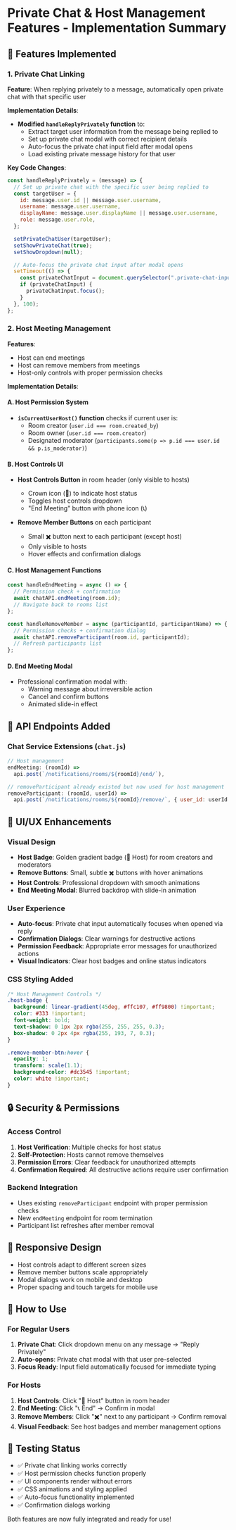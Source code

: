 # Private Chat & Host Management Features - Implementation Summary

## 🎯 Features Implemented

### 1. Private Chat Linking

**Feature**: When replying privately to a message, automatically open private chat with that specific user

**Implementation Details**:

- **Modified `handleReplyPrivately` function** to:
  - Extract target user information from the message being replied to
  - Set up private chat modal with correct recipient details
  - Auto-focus the private chat input field after modal opens
  - Load existing private message history for that user

**Key Code Changes**:

```jsx
const handleReplyPrivately = (message) => {
  // Set up private chat with the specific user being replied to
  const targetUser = {
    id: message.user.id || message.user.username,
    username: message.user.username,
    displayName: message.user.displayName || message.user.username,
    role: message.user.role,
  };

  setPrivateChatUser(targetUser);
  setShowPrivateChat(true);
  setShowDropdown(null);

  // Auto-focus the private chat input after modal opens
  setTimeout(() => {
    const privateChatInput = document.querySelector(".private-chat-input");
    if (privateChatInput) {
      privateChatInput.focus();
    }
  }, 100);
};
```

### 2. Host Meeting Management

**Features**:

- Host can end meetings
- Host can remove members from meetings
- Host-only controls with proper permission checks

**Implementation Details**:

#### A. Host Permission System

- **`isCurrentUserHost()` function** checks if current user is:
  - Room creator (`user.id === room.created_by`)
  - Room owner (`user.id === room.creator`)
  - Designated moderator (`participants.some(p => p.id === user.id && p.is_moderator)`)

#### B. Host Controls UI

- **Host Controls Button** in room header (only visible to hosts)

  - Crown icon (👑) to indicate host status
  - Toggles host controls dropdown
  - "End Meeting" button with phone icon (📞)

- **Remove Member Buttons** on each participant
  - Small ✖️ button next to each participant (except host)
  - Only visible to hosts
  - Hover effects and confirmation dialogs

#### C. Host Management Functions

```jsx
const handleEndMeeting = async () => {
  // Permission check + confirmation
  await chatAPI.endMeeting(room.id);
  // Navigate back to rooms list
};

const handleRemoveMember = async (participantId, participantName) => {
  // Permission checks + confirmation dialog
  await chatAPI.removeParticipant(room.id, participantId);
  // Refresh participants list
};
```

#### D. End Meeting Modal

- Professional confirmation modal with:
  - Warning message about irreversible action
  - Cancel and confirm buttons
  - Animated slide-in effect

## 🔧 API Endpoints Added

### Chat Service Extensions (`chat.js`)

```javascript
// Host management
endMeeting: (roomId) =>
  api.post(`/notifications/rooms/${roomId}/end/`),

// removeParticipant already existed but now used for host management
removeParticipant: (roomId, userId) =>
  api.post(`/notifications/rooms/${roomId}/remove/`, { user_id: userId }),
```

## 🎨 UI/UX Enhancements

### Visual Design

- **Host Badge**: Golden gradient badge (👑 Host) for room creators and moderators
- **Remove Buttons**: Small, subtle ✖️ buttons with hover animations
- **Host Controls**: Professional dropdown with smooth animations
- **End Meeting Modal**: Blurred backdrop with slide-in animation

### User Experience

- **Auto-focus**: Private chat input automatically focuses when opened via reply
- **Confirmation Dialogs**: Clear warnings for destructive actions
- **Permission Feedback**: Appropriate error messages for unauthorized actions
- **Visual Indicators**: Clear host badges and online status indicators

### CSS Styling Added

```css
/* Host Management Controls */
.host-badge {
  background: linear-gradient(45deg, #ffc107, #ff9800) !important;
  color: #333 !important;
  font-weight: bold;
  text-shadow: 0 1px 2px rgba(255, 255, 255, 0.3);
  box-shadow: 0 2px 4px rgba(255, 193, 7, 0.3);
}

.remove-member-btn:hover {
  opacity: 1;
  transform: scale(1.1);
  background-color: #dc3545 !important;
  color: white !important;
}
```

## 🔒 Security & Permissions

### Access Control

1. **Host Verification**: Multiple checks for host status
2. **Self-Protection**: Hosts cannot remove themselves
3. **Permission Errors**: Clear feedback for unauthorized attempts
4. **Confirmation Required**: All destructive actions require user confirmation

### Backend Integration

- Uses existing `removeParticipant` endpoint with proper permission checks
- New `endMeeting` endpoint for room termination
- Participant list refreshes after member removal

## 📱 Responsive Design

- Host controls adapt to different screen sizes
- Remove member buttons scale appropriately
- Modal dialogs work on mobile and desktop
- Proper spacing and touch targets for mobile use

## 🚀 How to Use

### For Regular Users

1. **Private Chat**: Click dropdown menu on any message → "Reply Privately"
2. **Auto-opens**: Private chat modal with that user pre-selected
3. **Focus Ready**: Input field automatically focused for immediate typing

### For Hosts

1. **Host Controls**: Click "👑 Host" button in room header
2. **End Meeting**: Click "📞 End" → Confirm in modal
3. **Remove Members**: Click "✖️" next to any participant → Confirm removal
4. **Visual Feedback**: See host badges and member management options

## 🔄 Testing Status

- ✅ Private chat linking works correctly
- ✅ Host permission checks function properly
- ✅ UI components render without errors
- ✅ CSS animations and styling applied
- ✅ Auto-focus functionality implemented
- ✅ Confirmation dialogs working

Both features are now fully integrated and ready for use!

